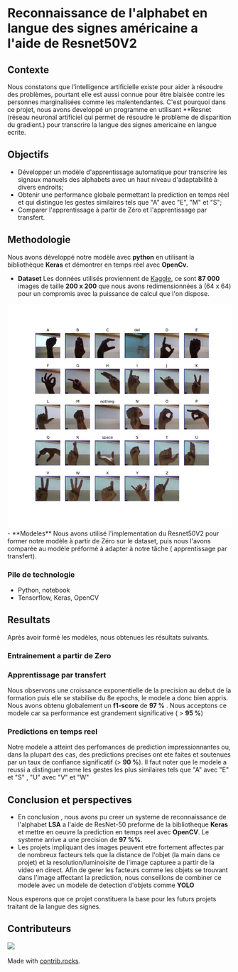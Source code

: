 # Reconnaissance de l'alphabet en langue des signes américaine a l'aide de Resnet50V2

## Contexte
Nous constatons que l'intelligence artificielle existe pour aider à résoudre des problèmes, pourtant elle est aussi connue pour être biaisée contre les personnes marginalisées comme les malentendantes. C'est pourquoi dans ce projet, nous avons developpé un programme en utilisant **Resnet (réseau neuronal artificiel qui permet de résoudre le problème de disparition du gradient.) pour transcrire la langue des signes americaine en langue ecrite.

## Objectifs
- Développer un modèle d'apprentissage automatique pour transcrire les signaux manuels des alphabets avec un haut niveau d'adaptabilité à divers endroits;
- Obtenir une performance globale permettant la prediction en temps réel et qui distingue les gestes similaires tels que "A" avec "E", "M" et "S";
- Comparer l'apprentissage à partir de Zéro et l'apprentissage par transfert.

## Methodologie
Nous avons développé notre modèle avec **python** en utilisant la bibliothèque **Keras** et démontrer en temps réel avec **OpenCv.**
- **Dataset**
Les données utilisés proviennent de [Kaggle](https://www.kaggle.com/datasets/grassknoted/asl-alphabet), ce sont **87 000** images de taille **200 x 200** que nous avons redimensionnées à (64 x 64) pour un compromis avec la puissance de calcul que l'on dispose.
<img src = "./figure/dataset.jpg"/>
- **Modeles**
Nous avons utilisé l'implementation du Resnet50V2 pour former notre modèle à partir de Zéro sur le dataset, puis nous l'avons comparée au modèle préformé à adapter à notre tâche ( apprentissage par transfert).

### Pile de technologie
- Python, notebook
- Tensorflow, Keras, OpenCV

## Resultats
Après avoir formé les modèles, nous obtenues les résultats suivants.

### Entrainement a partir de Zero
### Apprentissage par transfert
Nous observons une croissance exponentielle de la precision au debut de la formation puis elle se stabilise du 8e epochs, le modele a donc bien appris.
Nous avons obtenu globalement un **f1-score** de **97 %** . Nous acceptons ce modele car sa performance est grandement significative ( > **95 %**)
### Predictions en temps reel
Notre modele a atteint des perfomances de prediction impressionnantes ou, dans la plupart des cas, des predictions precises ont ete faites et soutenues par un taux de confiance significatif (> **90 %**). Il faut noter que le modele a reussi a distinguer meme les gestes les plus similaires tels que "A" avec "E" et "S" , "U" avec "V" et "W"
## Conclusion et perspectives
- En conclusion , nous avons pu creer un systeme de reconnaissance de l'alphabet **LSA** a l'aide de ResNet-50 preforme de la bibliotheque **Keras** et mettre en oeuvre la prediction en temps reel avec **OpenCV**. Le systeme arrive a une precision de **97 %%**.
- Les projets impliquant des images peuvent etre fortement affectes par de nombreux facteurs tels que la distance de l'objet (la main dans ce projet) et la resolution/luminoisite de l'image capturee a partir de la video en direct. Afin de gerer les facteurs comme les objets se trouvant dans l'image affectant la prediction, nous conseillons de combiner ce modele avec un modele de detection d'objets comme **YOLO**

Nous esperons que ce projet constituera la base pour les futurs projets traitant de la langue des signes.

## Contributeurs
<a href="https://github.com/seriamedard/american_sign_language_recognition/graphs/contributors">
  <img src="https://contrib.rocks/image?repo=seriamedard/american_sign_language_recognition" />
</a>

Made with [contrib.rocks](https://contrib.rocks).
